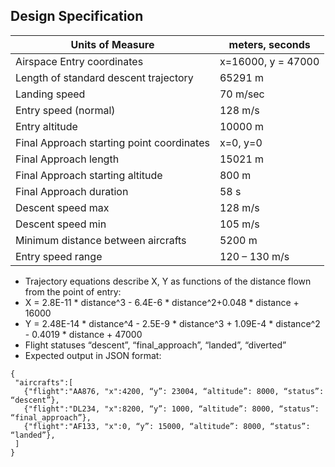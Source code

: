 ## Design Specification

Units of Measure  | meters, seconds
------------- | -------------
Airspace Entry coordinates | x=16000, y = 47000
Length of standard descent trajectory | 65291 m
Landing speed | 70 m/sec
Entry speed (normal) | 128 m/s
Entry altitude | 10000 m
Final Approach starting point coordinates | x=0, y=0
Final Approach length | 15021 m
Final Approach starting altitude | 800 m
Final Approach duration | 58 s
Descent speed max | 128 m/s
Descent speed min | 105 m/s
Minimum distance between aircrafts | 5200 m
Entry speed range | 120 – 130 m/s

* Trajectory equations describe X, Y as functions of the distance flown from the point of entry:
 * X = 2.8E-11 * distance^3 - 6.4E-6 * distance^2+0.048 * distance + 16000
 * Y = 2.48E-14 * distance^4 - 2.5E-9 * distance^3 + 1.09E-4 * distance^2 - 0.4019 * distance + 47000
* Flight statuses “descent”, “final_approach”, “landed”, “diverted”
* Expected output in JSON format:
 ```
{
  "aircrafts":[
    {"flight":"AA876, "x":4200, “y”: 23004, “altitude”: 8000, “status”: “descent”},
    {"flight":"DL234, "x":8200, “y”: 1000, “altitude”: 8000, “status”: “final_approach”},
    {"flight":"AF133, "x":0, “y”: 15000, “altitude”: 8000, “status”: “landed”},
  ]
}
 ```
